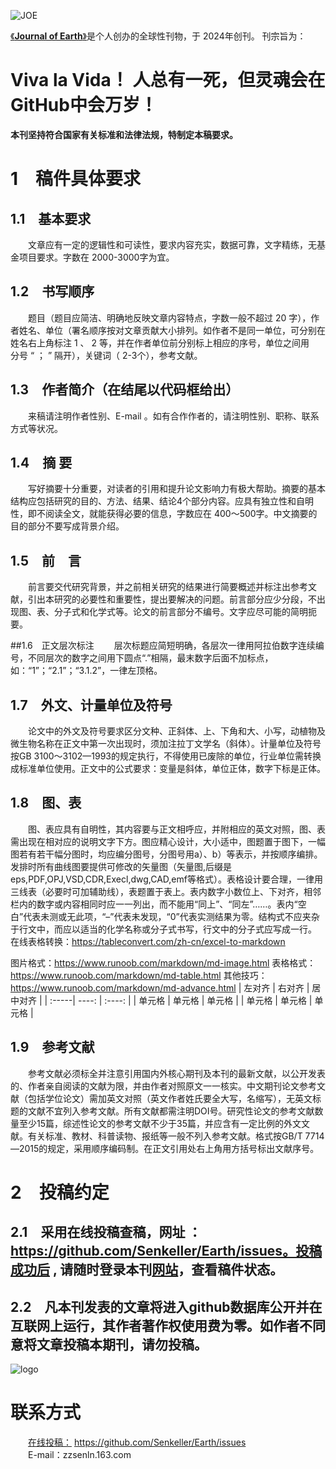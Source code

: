 ![JOE](https://github.com/user-attachments/assets/751d86df-ced6-4f49-8e37-0cfb1dc5f958)

[《**Journal of Earth**》](https://senkeller.github.io/Earth/)是个人创办的全球性刊物，于 2024年创刊。 刊宗旨为： 
# **Viva la Vida！**  **人总有一死，但灵魂会在GitHub中会万岁！**

**本刊坚持符合国家有关标准和法律法规，特制定本稿要求。**

#  1 稿件具体要求
## 1.1 基本要求
  文章应有一定的逻辑性和可读性，要求内容充实，数据可靠，文字精练，无基金项目要求。字数在 2000-3000字为宜。

## 1.2 书写顺序
  题目（题目应简洁、明确地反映文章内容特点，字数一般不超过 20 字），作者姓名、单位（署名顺序按对文章贡献大小排列。如作者不是同一单位，可分别在姓名右上角标注 1 、 2 等，并在作者单位前分别标上相应的序号，单位之间用 分号 “ ； ” 隔开），关键词（ 2-3个），参考文献。

## 1.3 作者简介（在结尾以代码框给出）
  来稿请注明作者性别、E-mail 。如有合作作者的，请注明性别、职称、联系方式等状况。

## 1.4 摘 要
  写好摘要十分重要，对读者的引用和提升论文影响力有极大帮助。摘要的基本结构应包括研究的目的、方法、结果、结论4个部分内容。应具有独立性和自明性，即不阅读全文，就能获得必要的信息，字数应在 400～500字。中文摘要的目的部分不要写成背景介绍。

## 1.5 前 言
  前言要交代研究背景，并之前相关研究的结果进行简要概述并标注出参考文献，引出本研究的必要性和重要性，提出要解决的问题。前言部分应少分段，不出现图、表、分子式和化学式等。论文的前言部分不编号。文字应尽可能的简明扼要。

##1.6 正文层次标注
  层次标题应简短明确，各层次一律用阿拉伯数字连续编号，不同层次的数字之间用下圆点“.”相隔，最末数字后面不加标点，如：“1”；“2.1”；“3.1.2”，一律左顶格。

## 1.7 外文、计量单位及符号
  论文中的外文及符号要求区分文种、正斜体、上、下角和大、小写，动植物及微生物名称在正文中第一次出现时，须加注拉丁文学名（斜体）。计量单位及符号按GB 3100～3102—1993的规定执行，不得使用已废除的单位，行业单位需转换成标准单位使用。正文中的公式要求：变量是斜体，单位正体，数字下标是正体。

## 1.8 图、表
  图、表应具有自明性，其内容要与正文相呼应，并附相应的英文对照，图、表需出现在相对应的说明文字下方。图应精心设计，大小适中，图题置于图下，一幅图若有若干幅分图时，均应编分图号，分图号用a）、b）等表示，并按顺序编排。发排时所有曲线图要提供可修改的矢量图（矢量图,后缀是eps,PDF,OPJ,VSD,CDR,Execl,dwg,CAD,emf等格式）。表格设计要合理，一律用三线表（必要时可加辅助线），表题置于表上。表内数字小数位上、下对齐，相邻栏内的数字或内容相同时应一一列出，而不能用“同上”、“同左”……。表内“空白”代表未测或无此项，“–”代表未发现，“0”代表实测结果为零。结构式不应夹杂于行文中，而应以适当的化学名称或分子式书写，行文中的分子式应写成一行。
在线表格转换：https://tableconvert.com/zh-cn/excel-to-markdown

图片格式：https://www.runoob.com/markdown/md-image.html
表格格式：https://www.runoob.com/markdown/md-table.html
其他技巧：https://www.runoob.com/markdown/md-advance.html
| 左对齐 | 右对齐 | 居中对齐 |
| :-----| ----: | :----: |
| 单元格 | 单元格 | 单元格 |
| 单元格 | 单元格 | 单元格 |

## 1.9 参考文献
  参考文献必须标全并注意引用国内外核心期刊及本刊的最新文献，以公开发表的、作者亲自阅读的文献为限，并由作者对照原文一一核实。中文期刊论文参考文献（包括学位论文）需加英文对照（英文作者姓氏要全大写，名缩写），无英文标题的文献不宜列入参考文献。所有文献都需注明DOI号。研究性论文的参考文献数量至少15篇，综述性论文的参考文献不少于35篇，并应含有一定比例的外文文献。有关标准、教材、科普读物、报纸等一般不列入参考文献。格式按GB/T 7714—2015的规定，采用顺序编码制。在正文引用处右上角用方括号标出文献序号。

# 2 投稿约定
## 2.1 采用在线投稿查稿，网址 ：https://github.com/Senkeller/Earth/issues。投稿成功后 , 请随时登录本刊[网站](https://senkeller.github.io/Earth/)，查看稿件状态。

## 2.2 凡本刊发表的文章将进入**github数据库公开**并在互联网上运行，其**作者著作权使用费为零**。如作者不同意将文章投稿本期刊，请勿投稿。
![logo](https://github.com/user-attachments/assets/2d046a80-cbc8-4d9e-8293-3a6e18a7d590)
# 联系方式
  [在线投稿：](https://github.com/Senkeller/Earth/issues) https://github.com/Senkeller/Earth/issues  
  E-mail：zzsenln.163.com
